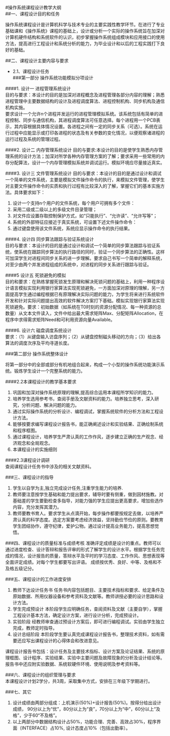 #操作系统课程设计教学大纲  
##一、课程设计目的和任务  
 
操作系统课程设计是计算机科学与技术专业的主要实践性教学环节。在进行了专业基础课和《操作系统》课程的基础上，设计或分析一个实际的操作系统旨在加深对计算机硬件结构和系统软件的认识，初步掌握操作系统组成模块和应用接口的使用方法，提高进行工程设计和系统分析的能力，为毕业设计和以后的工程实践打下良好的基础。 
 
##二、课程设计主要内容与要求  

* 2.1、课程设计任务   
###第一部分 操作系统功能模拟分项设计  
 
####1. 设计一  进程管理系统设计   
 目的与要求：本设计的目的是加深对进程概念及进程管理各部分内容的理解；熟悉进程管理中主要数据结构的设计及进程调度算法、进程控制机构、同步机构及通信机构实施。  
  要求设计一个允许n个进程并发运行的进程管理模拟系统。该系统包括有简单的进程控制、同步与通信机构，其进程调度算法可任意选择。每个进程用一个PCB表示，其内容根据具体情况设置。各进程之间有一定的同步关系（可选）。系统在运行过程中应能显示或打印各进程的状态及有关参数的变化情况，以便观察诸进程的运行过程及系统的管理过程。
 
####2. 设计二 内存管理系统设计 
目的与要求:本设计的目的是使学生熟悉内存管理系统的设计方法；加深对所学各种内存管理方案的了解；要求采用一些常用的内存分配算法，设计一个内存管理模拟系统并调试运行。模拟环境应尽量接近真实。
 
####3. 设计三 文件管理系统设计 
目的与要求：本设计的目的是通过设计和调试一个简单的文件系统，主要是模拟文件操作命令的执行，来模拟文件管理，使学生对主要文件操作命令的实质和执行过程有比较深入的了解，掌握它们的基本实施方法。具体要求如下： 
1. 设计一个支持n个用户的文件系统，每个用户可拥有多个文件： 
1. 采用二级或二级以上的多级文件目录管理； 
1. 对文件应设置存取控制保护方式，如“只能执行”、“允许读”、“允许写等”； 
1. 系统的外部特征应接近于真实系统，可设置下述文件操作命令：
1. 通过键盘使用该文件系统，系统应显示操作命令的执行结果。
 
####4. 设计四  同步算法跟踪与验证系统设计  
目的与要求：本设计的目的是通过设计和调试一个简单的同步算法跟踪与验证系统，使系统在跟踪同步算法的执行路径的同时，验证一个同步算法的正确性。这样可加深学生对进程间同步关系的进一步理解。要求自己书写一个简单的解释系统，对至少由两个并发进程组成的系统中，对进程的同步关系进行跟踪与验证。

####5 设计五  死锁避免的模拟  
目的和要求：在熟练掌握死锁发生原理和解决死锁问题的基础上，利用一种程序设计语言模拟实现利用银行家算法实现死锁避免，一方面加深对原理的理解，另一方面提高学生通过编程根据已有原理解决实际问题的能力，为学生将来进行系统软件开发和针对实际问题提出高效的软件解决方案打下基础。模拟实现银行家算法实现死锁避免。要求：初始数据（如系统在T0时刻的资源分配情况、每一种资源的总数量）从文本文件读入，文件中给出最大需求矩阵Max、分配矩阵Allocation，在程序中求得需求矩阵Need和可利用资源向量Available。
 
####6. 设计六 磁盘调度系统设计  
要求：（1）从键盘输入访盘序列；（2）从键盘控制磁头移动的方向；（3）给出各算法的调度次序及平均寻道长度。
 
###第二部分 操作系统整体设计    

将第一部分中的全部或部分有机地组合起来，构成一个小型的操作系统功能演示系统。锻炼学生设计一个完整系统的能力。
  
####2.2本课程设计的教学基本要求  
1.  巩固和加深对操作系统原理的理解,提高综合运用本课程所学知识的能力。 
1.  培养学生选用参考书，查阅手册及文献资料的能力。培养独立思考，深入研究，分析问题、解决问题的能力。
1.  通过实际操作系统的分析设计、编程调试，掌握系统软件的分析方法和工程设计方法。 
1.  能够按要求编写课程设计报告书，能正确阐述设计和实验结果、正确绘制系统和程序框图。 
1.  通过课程设计，培养学生严肃认真的工作作风，逐步建立正确的生产观念、经济观念和全局观念。 
1.  本课程设计的实施细则
 

####2.3课程设计调研  
查阅课程设计任务书中涉及的相关文献资料。
  
###三、课程设计的指导  
1. 学生以自学为主,独立完成设计任务,注重学生能力的培养. 
2. 教师要注意按学生基础和能力提出要求，辅导时要有侧重，做到因材施教。对基础差的学生要勤检查多指导，对能力强的学生应提出更高要求，增加些选作内容，充分发挥其潜力。 
3. 教师要教书育人。要求学生从点滴开始，每步操作都要按规定去做，以培养严肃认真的科学态度。选定方案要考虑经济效益，坚持勤俭节俭的原则。要教育学生团结协作，遵守纪律，爱护公物。通过设计提高业务能力，提高思想觉悟。
 
###四、课程设计的质量标准与成绩考核 
准确评定成绩是设计的重点。教师可以通过进度检查、设计答辩和报告评审的形式了解学生的设计水平。根据学生任务完成的情况，设计报告的质量，答辩水平及平时的学习态度、工作作风、思想表现等全面评定成绩。对每个学生都要写出评语。 
 成绩按优秀、良好、中等、及格和不及格五级记分。
 
###五、课程设计的工作进度安排  
1. 教师下达设计任务书 
 任务书内容包括题目、主要技术指标和要求、给定条件及原始数据、所用仪器设备和参考资料及文献等。教师讲授必要的设计思路和设计方法。 
2. 学生完成预设计 
 本阶段学生应明确任务，查阅资料及文献（主要自学），掌握工程设计基本方法，确定设计方案，进行设计分析，完成预设计。 
3. 实验阶段 
 经教师审查通过预设计方案后，即可进行编程调试。实验由学生独立完成，教师定时指导。 
4. 设计总结阶段 
 本阶段学生要认真完成课程设计报告书，整理技术资料，如有需要还应写出课程设计的心得体会和改进意见。
 
  课程设计报告书包括：设计任务及主要技术指标、设计方案及论证结果、系统的原理框图、设计程序、实验结果、实验中主要问题及故障现象的分析及设计结论等。报告书中还应附实验数据、系统软硬件环境、使用说明及参考资料等。
 
###六、课程设计的组织管理与要求  
本课程设计计划2学分，共3周，采取集中方式，安排在三年级下学期进行。
 
###七、其它  
1. 设计成绩由两部分组成：上机演示(50%)+设计报告(50%)。按得分给出设计成绩， 90分以上为“优”，80分以上为“良”，70分以上为“中”，60分以上“及格”，少于60“不及格”。  
2. 以上两部分中数据结构设计占50%，功能合理、完善、高效占30%，程序界面（INTERFACE）占10%, 设计态度占10%（包括出勤率）。